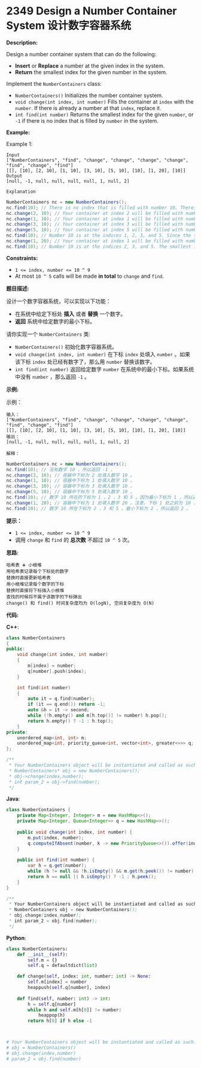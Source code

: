 # 2349 Design a Number Container System 设计数字容器系统

__Description:__

Design a number container system that can do the following:

- __Insert__ or __Replace__ a number at the given index in the system.
- __Return__ the smallest index for the given number in the system.

Implement the `NumberContainers` class:

- `NumberContainers()` Initializes the number container system.
- `void change(int index, int number)` Fills the container at `index` with the `number`. If there is already a number at that `index`, replace it.
- `int find(int number)` Returns the smallest index for the given `number`, or `-1` if there is no index that is filled by `number` in the system.

__Example:__

Example 1:

```text
Input
["NumberContainers", "find", "change", "change", "change", "change", "find", "change", "find"]
[[], [10], [2, 10], [1, 10], [3, 10], [5, 10], [10], [1, 20], [10]]
Output
[null, -1, null, null, null, null, 1, null, 2]

Explanation
```

```Java
NumberContainers nc = new NumberContainers();
nc.find(10); // There is no index that is filled with number 10. Therefore, we return -1.
nc.change(2, 10); // Your container at index 2 will be filled with number 10.
nc.change(1, 10); // Your container at index 1 will be filled with number 10.
nc.change(3, 10); // Your container at index 3 will be filled with number 10.
nc.change(5, 10); // Your container at index 5 will be filled with number 10.
nc.find(10); // Number 10 is at the indices 1, 2, 3, and 5. Since the smallest index that is filled with 10 is 1, we return 1.
nc.change(1, 20); // Your container at index 1 will be filled with number 20. Note that index 1 was filled with 10 and then replaced with 20. 
nc.find(10); // Number 10 is at the indices 2, 3, and 5. The smallest index that is filled with 10 is 2. Therefore, we return 2.
```

__Constraints:__

- `1 <= index, number <= 10 ^ 9`
- At most `10 ^ 5` calls will be made __in total__ to `change` and `find`.

__题目描述:__

设计一个数字容器系统，可以实现以下功能：

- 在系统中给定下标处 __插入__ 或者 __替换__ 一个数字。
- __返回__ 系统中给定数字的最小下标。

请你实现一个 `NumberContainers` 类:

- `NumberContainers()` 初始化数字容器系统。
- `void change(int index, int number)` 在下标 `index` 处填入 `number` 。如果该下标 `index` 处已经有数字了，那么用 `number` 替换该数字。
- `int find(int number)` 返回给定数字 `number` 在系统中的最小下标。如果系统中没有 `number` ，那么返回 `-1` 。

__示例:__

示例：

```text
输入：
["NumberContainers", "find", "change", "change", "change", "change", "find", "change", "find"]
[[], [10], [2, 10], [1, 10], [3, 10], [5, 10], [10], [1, 20], [10]]
输出：
[null, -1, null, null, null, null, 1, null, 2]

解释：
```

```Java
NumberContainers nc = new NumberContainers();
nc.find(10); // 没有数字 10 ，所以返回 -1 。
nc.change(2, 10); // 容器中下标为 2 处填入数字 10 。
nc.change(1, 10); // 容器中下标为 1 处填入数字 10 。
nc.change(3, 10); // 容器中下标为 3 处填入数字 10 。
nc.change(5, 10); // 容器中下标为 5 处填入数字 10 。
nc.find(10); // 数字 10 所在的下标为 1 ，2 ，3 和 5 。因为最小下标为 1 ，所以返回 1 。
nc.change(1, 20); // 容器中下标为 1 处填入数字 20 。注意，下标 1 处之前为 10 ，现在被替换为 20 。
nc.find(10); // 数字 10 所在下标为 2 ，3 和 5 。最小下标为 2 ，所以返回 2 。
```

__提示：__

- `1 <= index, number <= 10 ^ 9`
- 调用 `change` 和 `find` 的 __总次数__ 不超过 `10 ^ 5` 次。

__思路:__

```text
哈希表 ➕ 小根堆
用哈希表记录每个下标处的数字
替换时直接更新哈希表
用小根堆记录每个数字的下标
替换时直接将下标插入小根堆
查找的时候将不属于该数字的下标弹出
change() 和 find() 时间复杂度均为 O(logN), 空间复杂度为 O(N)
```

__代码:__

__C++__:

```C++
class NumberContainers 
{
public:
    void change(int index, int number) 
    {
        m[index] = number;
        q[number].push(index);
    }

    int find(int number) 
    {
        auto it = q.find(number);
        if (it == q.end()) return -1;
        auto &h = it -> second;
        while (!h.empty() and m[h.top()] != number) h.pop();
        return h.empty() ? -1 : h.top();
    }
private:
    unordered_map<int, int> m;
    unordered_map<int, priority_queue<int, vector<int>, greater<>>> q;
};

/**
 * Your NumberContainers object will be instantiated and called as such:
 * NumberContainers* obj = new NumberContainers();
 * obj->change(index,number);
 * int param_2 = obj->find(number);
 */
```

__Java__:

```Java
class NumberContainers {
    private Map<Integer, Integer> m = new HashMap<>();
    private Map<Integer, Queue<Integer>> q = new HashMap<>();
    
    public void change(int index, int number) {
        m.put(index, number);
        q.computeIfAbsent(number, k -> new PriorityQueue<>()).offer(index);
    }
    
    public int find(int number) {
        var h = q.get(number);
        while (h != null && !h.isEmpty() && m.get(h.peek()) != number) h.poll();
        return h == null || h.isEmpty() ? -1 : h.peek();
    }
}

/**
 * Your NumberContainers object will be instantiated and called as such:
 * NumberContainers obj = new NumberContainers();
 * obj.change(index,number);
 * int param_2 = obj.find(number);
 */
```

__Python__:

```Python
class NumberContainers:
    def __init__(self):
        self.m = {}
        self.q = defaultdict(list)

    def change(self, index: int, number: int) -> None:
        self.m[index] = number
        heappush(self.q[number], index)
        
    def find(self, number: int) -> int:
        h = self.q[number]
        while h and self.m[h[0]] != number:
            heappop(h)
        return h[0] if h else -1



# Your NumberContainers object will be instantiated and called as such:
# obj = NumberContainers()
# obj.change(index,number)
# param_2 = obj.find(number)
```

